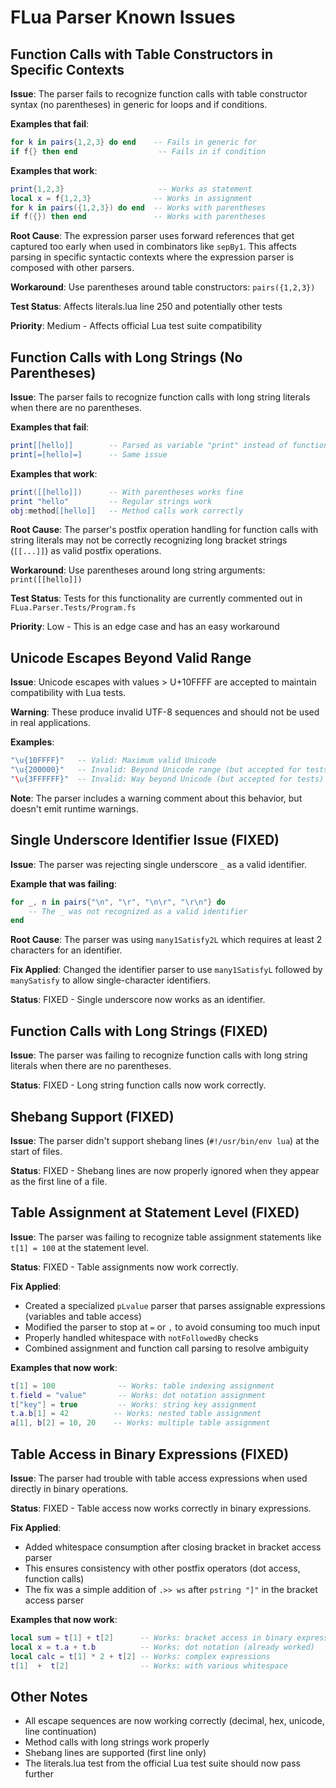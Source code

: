 # FLua Parser Known Issues

## Function Calls with Table Constructors in Specific Contexts

**Issue**: The parser fails to recognize function calls with table constructor syntax (no parentheses) in generic for loops and if conditions.

**Examples that fail**:
```lua
for k in pairs{1,2,3} do end    -- Fails in generic for
if f{} then end                  -- Fails in if condition
```

**Examples that work**:
```lua
print{1,2,3}                     -- Works as statement
local x = f{1,2,3}              -- Works in assignment
for k in pairs({1,2,3}) do end  -- Works with parentheses
if f({}) then end               -- Works with parentheses
```

**Root Cause**: The expression parser uses forward references that get captured too early when used in combinators like `sepBy1`. This affects parsing in specific syntactic contexts where the expression parser is composed with other parsers.

**Workaround**: Use parentheses around table constructors: `pairs({1,2,3})`

**Test Status**: Affects literals.lua line 250 and potentially other tests

**Priority**: Medium - Affects official Lua test suite compatibility

## Function Calls with Long Strings (No Parentheses)

**Issue**: The parser fails to recognize function calls with long string literals when there are no parentheses.

**Examples that fail**:
```lua
print[[hello]]        -- Parsed as variable "print" instead of function call
print[=[hello]=]      -- Same issue
```

**Examples that work**:
```lua
print([[hello]])      -- With parentheses works fine
print "hello"         -- Regular strings work
obj:method[[hello]]   -- Method calls work correctly
```

**Root Cause**: The parser's postfix operation handling for function calls with string literals may not be correctly recognizing long bracket strings (`[[...]]`) as valid postfix operations.

**Workaround**: Use parentheses around long string arguments: `print([[hello]])`

**Test Status**: Tests for this functionality are currently commented out in `FLua.Parser.Tests/Program.fs`

**Priority**: Low - This is an edge case and has an easy workaround

## Unicode Escapes Beyond Valid Range

**Issue**: Unicode escapes with values > U+10FFFF are accepted to maintain compatibility with Lua tests.

**Warning**: These produce invalid UTF-8 sequences and should not be used in real applications.

**Examples**:
```lua
"\u{10FFFF}"   -- Valid: Maximum valid Unicode
"\u{200000}"   -- Invalid: Beyond Unicode range (but accepted for tests)
"\u{3FFFFFF}"  -- Invalid: Way beyond Unicode (but accepted for tests)
```

**Note**: The parser includes a warning comment about this behavior, but doesn't emit runtime warnings.

## Single Underscore Identifier Issue (FIXED)

**Issue**: The parser was rejecting single underscore `_` as a valid identifier.

**Example that was failing**:
```lua
for _, n in pairs{"\n", "\r", "\n\r", "\r\n"} do
    -- The _ was not recognized as a valid identifier
end
```

**Root Cause**: The parser was using `many1Satisfy2L` which requires at least 2 characters for an identifier.

**Fix Applied**: Changed the identifier parser to use `many1SatisfyL` followed by `manySatisfy` to allow single-character identifiers.

**Status**: FIXED - Single underscore now works as an identifier.

## Function Calls with Long Strings (FIXED)

**Issue**: The parser was failing to recognize function calls with long string literals when there are no parentheses.

**Status**: FIXED - Long string function calls now work correctly.

## Shebang Support (FIXED)

**Issue**: The parser didn't support shebang lines (`#!/usr/bin/env lua`) at the start of files.

**Status**: FIXED - Shebang lines are now properly ignored when they appear as the first line of a file.

## Table Assignment at Statement Level (FIXED)

**Issue**: The parser was failing to recognize table assignment statements like `t[1] = 100` at the statement level.

**Status**: FIXED - Table assignments now work correctly.

**Fix Applied**: 
- Created a specialized `pLvalue` parser that parses assignable expressions (variables and table access)
- Modified the parser to stop at `=` or `,` to avoid consuming too much input
- Properly handled whitespace with `notFollowedBy` checks
- Combined assignment and function call parsing to resolve ambiguity

**Examples that now work**:
```lua
t[1] = 100              -- Works: table indexing assignment
t.field = "value"       -- Works: dot notation assignment
t["key"] = true         -- Works: string key assignment
t.a.b[1] = 42          -- Works: nested table assignment
a[1], b[2] = 10, 20    -- Works: multiple table assignment
```

## Table Access in Binary Expressions (FIXED)

**Issue**: The parser had trouble with table access expressions when used directly in binary operations.

**Status**: FIXED - Table access now works correctly in binary expressions.

**Fix Applied**: 
- Added whitespace consumption after closing bracket in bracket access parser
- This ensures consistency with other postfix operators (dot access, function calls)
- The fix was a simple addition of `.>> ws` after `pstring "]"` in the bracket access parser

**Examples that now work**:
```lua
local sum = t[1] + t[2]      -- Works: bracket access in binary expression
local x = t.a + t.b          -- Works: dot notation (already worked)
local calc = t[1] * 2 + t[2] -- Works: complex expressions
t[1]  +  t[2]                -- Works: with various whitespace
```

## Other Notes

- All escape sequences are now working correctly (decimal, hex, unicode, line continuation)
- Method calls with long strings work properly  
- Shebang lines are supported (first line only)
- The literals.lua test from the official Lua test suite should now pass further
